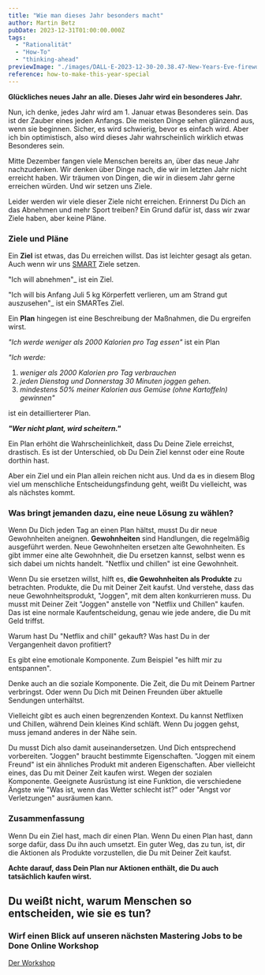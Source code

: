 ```yaml
---
title: "Wie man dieses Jahr besonders macht"
author: Martin Betz
pubDate: 2023-12-31T01:00:00.000Z
tags:
  - "Rationalität"
  - "How-To"
  - "thinking-ahead"
previewImage: "./images/DALL·E-2023-12-30-20.38.47-New-Years-Eve-fireworks-over-the-city-of-Bonn-Germany-viewed-from-the-Drachenfels.-The-image-is-in-a-watercolor-and-geometric-style-featuring-colo.png"
reference: how-to-make-this-year-special
---
```


**Glückliches neues Jahr an alle. Dieses Jahr wird ein besonderes Jahr.**

Nun, ich denke, jedes Jahr wird am 1. Januar etwas Besonderes sein. Das ist der Zauber eines jeden Anfangs. Die meisten Dinge sehen glänzend aus, wenn sie beginnen. Sicher, es wird schwierig, bevor es einfach wird. Aber ich bin optimistisch, also wird dieses Jahr wahrscheinlich wirklich etwas Besonderes sein.

Mitte Dezember fangen viele Menschen bereits an, über das neue Jahr nachzudenken. Wir denken über Dinge nach, die wir im letzten Jahr nicht erreicht haben. Wir träumen von Dingen, die wir in diesem Jahr gerne erreichen würden. Und wir setzen uns Ziele.

Leider werden wir viele dieser Ziele nicht erreichen. Erinnerst Du Dich an das Abnehmen und mehr Sport treiben? Ein Grund dafür ist, dass wir zwar Ziele haben, aber keine Pläne.

### Ziele und Pläne

Ein **Ziel** ist etwas, das Du erreichen willst. Das ist leichter gesagt als getan. Auch wenn wir uns [SMART](https://de.wikipedia.org/wiki/SMART_(Projektmanagement)) Ziele setzen.

"Ich will abnehmen"_ ist ein Ziel.

"Ich will bis Anfang Juli 5 kg Körperfett verlieren, um am Strand gut auszusehen"_ ist ein SMARTes Ziel.

Ein **Plan** hingegen ist eine Beschreibung der Maßnahmen, die Du ergreifen wirst.

_"Ich werde weniger als 2000 Kalorien pro Tag essen"_ ist ein Plan

_"Ich werde:_

1. _weniger als 2000 Kalorien pro Tag verbrauchen_
2. _jeden Dienstag und Donnerstag 30 Minuten joggen gehen_.
3. _mindestens 50% meiner Kalorien aus Gemüse (ohne Kartoffeln) gewinnen"_

ist ein detaillierterer Plan.

**_"Wer nicht plant, wird scheitern."_**

Ein Plan erhöht die Wahrscheinlichkeit, dass Du Deine Ziele erreichst, drastisch. Es ist der Unterschied, ob Du Dein Ziel kennst oder eine Route dorthin hast.

Aber ein Ziel und ein Plan allein reichen nicht aus. Und da es in diesem Blog viel um menschliche Entscheidungsfindung geht, weißt Du vielleicht, was als nächstes kommt.

### Was bringt jemanden dazu, eine neue Lösung zu wählen?

Wenn Du Dich jeden Tag an einen Plan hältst, musst Du dir neue Gewohnheiten aneignen. **Gewohnheiten** sind Handlungen, die regelmäßig ausgeführt werden. Neue Gewohnheiten ersetzen alte Gewohnheiten. Es gibt immer eine alte Gewohnheit, die Du ersetzen kannst, selbst wenn es sich dabei um nichts handelt. "Netflix und chillen" ist eine Gewohnheit.

Wenn Du sie ersetzen willst, hilft es, **die Gewohnheiten als Produkte** zu betrachten. Produkte, die Du mit Deiner Zeit kaufst. Und verstehe, dass das neue Gewohnheitsprodukt, "Joggen", mit dem alten konkurrieren muss. Du musst mit Deiner Zeit "Joggen" anstelle von "Netflix und Chillen" kaufen. Das ist eine normale Kaufentscheidung, genau wie jede andere, die Du mit Geld triffst.

Warum hast Du "Netflix and chill" gekauft? Was hast Du in der Vergangenheit davon profitiert?

Es gibt eine emotionale Komponente. Zum Beispiel "es hilft mir zu entspannen".

Denke auch an die soziale Komponente. Die Zeit, die Du mit Deinem Partner verbringst. Oder wenn Du Dich mit Deinen Freunden über aktuelle Sendungen unterhältst.

Vielleicht gibt es auch einen begrenzenden Kontext. Du kannst Netflixen und Chillen, während Dein kleines Kind schläft. Wenn Du joggen gehst, muss jemand anderes in der Nähe sein.

Du musst Dich also damit auseinandersetzen. Und Dich entsprechend vorbereiten. "Joggen" braucht bestimmte Eigenschaften. "Joggen mit einem Freund" ist ein ähnliches Produkt mit anderen Eigenschaften. Aber vielleicht eines, das Du mit Deiner Zeit kaufen wirst. Wegen der sozialen Komponente. Geeignete Ausrüstung ist eine Funktion, die verschiedene Ängste wie "Was ist, wenn das Wetter schlecht ist?" oder "Angst vor Verletzungen" ausräumen kann.

### Zusammenfassung

Wenn Du ein Ziel hast, mach dir einen Plan. Wenn Du einen Plan hast, dann sorge dafür, dass Du ihn auch umsetzt. Ein guter Weg, das zu tun, ist, dir die Aktionen als Produkte vorzustellen, die Du mit Deiner Zeit kaufst.

**Achte darauf, dass Dein Plan nur Aktionen enthält, die Du auch tatsächlich kaufen wirst.**

## Du weißt nicht, warum Menschen so entscheiden, wie sie es tun?

### Wirf einen Blick auf unseren nächsten Mastering Jobs to be Done Online Workshop

[Der Workshop](/services/mastering-jobs-to-be-done-online-workshop/)
